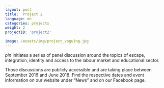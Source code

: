 ```yaml
---
layout: post
title:  Project 2
language: en
categories: projects
weight: 2
projectID: 'project2'

image: /assets/img/project_voguing.jpg
---
```


*pin* initiates a series of panel discussion around the topics of escape, integration, identity and access to the labour market and educational sector.

Those discussions are publicly accessible and are taking place between September 2016 and June 2018. Find the respective dates and event information on our website under “News” and on our Facebook page.
